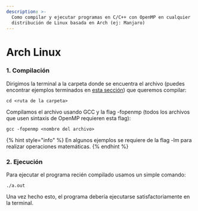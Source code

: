 ```yaml
---
description: >-
  Como compilar y ejecutar programas en C/C++ con OpenMP en cualquier
  distribución de Linux basada en Arch (ej: Manjaro)
---
```


# Arch Linux

### 1. Compilación

Dirigimos la terminal a la carpeta donde se encuentra el archivo (puedes encontrar ejemplos terminados en [esta sección](../recursos/ejemplos-de-programas.md)) que queremos compilar:

```shell
cd <ruta de la carpeta>
```

Compilamos el archivo usando GCC y la flag -fopenmp (todos los archivos que usen sintaxis de OpenMP requieren esta flag):

```shell
gcc -fopenmp <nombre del archivo>
```

{% hint style="info" %}
&#x20;En algunos ejemplos se requiere de la flag -lm para realizar operaciones matemáticas.
{% endhint %}

### 2. Ejecución

Para ejecutar el programa recién compilado usamos un simple comando:

```shell
./a.out
```

Una vez hecho esto, el programa debería ejecutarse satisfactoriamente en la terminal.
